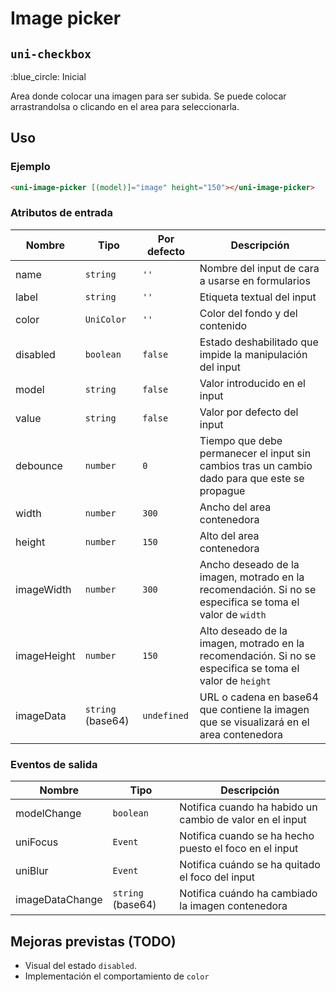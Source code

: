 Image picker
===================
`uni-checkbox`
---
:blue_circle: Inicial

Area donde colocar una imagen para ser subida. Se puede colocar arrastrandolsa o clicando en el area para seleccionarla.

## Uso

### Ejemplo

```html
<uni-image-picker [(model)]="image" height="150"></uni-image-picker>
```

### Atributos de entrada

| Nombre      | Tipo                 | Por defecto     | Descripción 
| ----------- | -------------------- | --------------- | -----------
| name        | `string`             | `''`            | Nombre del input de cara a usarse en formularios
| label       | `string`             | `''`            | Etiqueta textual del input
| color       | `UniColor`           | `''`            | Color del fondo y del contenido
| disabled    | `boolean`            | `false`         | Estado deshabilitado que impide la manipulación del input
| model       | `string`             | `false`         | Valor introducido en el input
| value       | `string`             | `false`         | Valor por defecto del input
| debounce    | `number`             | `0`             | Tiempo que debe permanecer el input sin cambios tras un cambio dado para que este se propague
| width       | `number`             | `300`           | Ancho del area contenedora
| height      | `number`             | `150`           | Alto del area contenedora
| imageWidth  | `number`             | `300`           | Ancho deseado de la imagen, motrado en la recomendación. Si no se especifica se toma el valor de `width`
| imageHeight | `number`             | `150`           | Alto deseado de la imagen, motrado en la recomendación. Si no se especifica se toma el valor de `height`
| imageData   | `string` (base64)    | `undefined`     | URL o cadena en base64 que contiene la imagen que se visualizará en el area contenedora

### Eventos de salida

| Nombre          | Tipo                | Descripción
| --------------- | ------------------- | -----------
| modelChange     | `boolean`           | Notifica cuando ha habido un cambio de valor en el input
| uniFocus        | `Event`             | Notifica cuando se ha hecho puesto el foco en el input
| uniBlur         | `Event`             | Notifica cuándo se ha quitado el foco del input
| imageDataChange | `string` (base64)   | Notifica cuándo ha cambiado la imagen contenedora

## Mejoras previstas (TODO)

- Visual del estado `disabled`.
- Implementación el comportamiento de `color`
